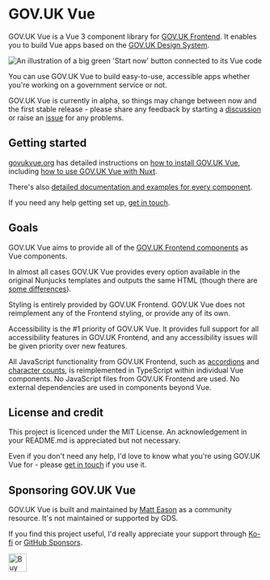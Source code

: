 # GOV.UK Vue

GOV.UK Vue is a Vue 3 component library for [GOV.UK Frontend](https://github.com/alphagov/govuk-frontend). It enables you to build Vue apps based on the [GOV.UK Design System](https://design-system.service.gov.uk/).

![An illustration of a big green 'Start now' button connected to its Vue code](https://github.com/govuk-vue/govuk-vue/assets/1935173/1576c792-0fe8-4d47-8ffb-e046ba4e3521)

You can use GOV.UK Vue to build easy-to-use, accessible apps whether you're working on a government service or not.

GOV.UK Vue is currently in alpha, so things may change between now and the first stable release - please share any feedback by starting a [discussion](https://github.com/govuk-vue/govuk-vue/discussions) or raise an [issue](https://github.com/govuk-vue/govuk-vue/issues) for any problems.

## Getting started

[govukvue.org](https://govukvue.org) has detailed instructions on [how to install GOV.UK Vue](https://govukvue.org/get-started/installing-govuk-vue), including [how to use GOV.UK Vue with Nuxt](https://govukvue.org/get-started/using-govuk-vue-with-nuxt).

There's also [detailed documentation and examples for every component](https://govukvue.org/components).

If you need any help getting set up, [get in touch](https://govukvue.org/support).

## Goals

GOV.UK Vue aims to provide all of the [GOV.UK Frontend components](https://design-system.service.gov.uk/components/) as Vue components.

In almost all cases GOV.UK Vue provides every option available in the original Nunjucks templates and outputs the same HTML (though there are [some differences](https://govukvue.org/get-started/differences-to-govuk-frontend)).

Styling is entirely provided by GOV.UK Frontend. GOV.UK Vue does not reimplement any of the Frontend styling, or provide any of its own.

Accessibility is the #1 priority of GOV.UK Vue. It provides full support for all accessibility features in GOV.UK Frontend, and any accessibility issues will be given priority over new features.

All JavaScript functionality from GOV.UK Frontend, such as [accordions](https://design-system.service.gov.uk/components/accordion/) and [character counts](https://design-system.service.gov.uk/components/character-count/), is reimplemented in TypeScript within individual Vue components. No JavaScript files from GOV.UK Frontend are used. No external dependencies are used in components beyond Vue.

## License and credit

This project is licenced under the MIT License. An acknowledgement in your README.md is appreciated but not necessary.

Even if you don't need any help, I'd love to know what you're using GOV.UK Vue for - please [get in touch](https://govukvue.org/support) if you use it.

## Sponsoring GOV.UK Vue

GOV.UK Vue is built and maintained by [Matt Eason](https://github.com/matteason) as a community resource. It's not maintained or supported by GDS.

If you find this project useful, I'd really appreciate your support through [Ko-fi](https://ko-fi.com/matteason) or [GitHub Sponsors](https://github.com/sponsors/govuk-vue).

<a href='https://ko-fi.com/matteason' target='_blank'><img height='36' style='border:0px;height:36px;' src='https://cdn.ko-fi.com/cdn/kofi1.png?v=3' border='0' alt='Buy Me a Coffee at ko-fi.com' /></a>
